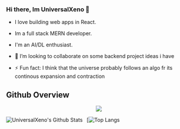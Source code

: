 ### Hi there, Im UniversalXeno 👋
- I love building web apps in React.
- Im a full stack MERN developer.
- I'm an AI/DL enthusiast.

- 👯 I’m looking to collaborate on some backend project ideas i have
- ⚡ Fun fact: I think that the universe probably follows an algo fr its continous expansion and contraction

## Github Overview
<div align="center"><img src="https://github-profile-trophy.vercel.app/?username=coderXeno&theme=dracula&count_private=true"></div> 

<img align="left" alt="UniversalXeno's Github Stats" src="https://github-readme-stats.vercel.app/api?username=coderXeno&show_icons=true&theme=dracula" />    &nbsp;
[![Top Langs](https://github-readme-stats.vercel.app/api/top-langs/?username=coderXeno&theme=tokyonight&hide=batchfile)
